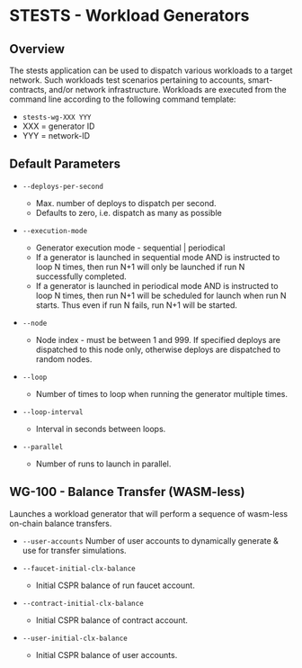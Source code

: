 # STESTS - Workload Generators

## Overview

The stests application can be used to dispatch various workloads to a target network.  Such workloads test scenarios pertaining to accounts, smart-contracts, and/or network infrastructure.    Workloads are executed from the command line according to the following command template:

- `stests-wg-XXX YYY` 
- XXX = generator ID
- YYY = network-ID

## Default Parameters

- `--deploys-per-second`
	- Max. number of deploys to dispatch per second.
    - Defaults to zero, i.e. dispatch as many as possible

- `--execution-mode`
	- Generator execution mode - sequential | periodical
	- If a generator is launched in sequential mode AND is instructed to loop N times, then run N+1 will only be launched if run N successfully completed.
	- If a generator is launched in periodical mode AND is instructed to loop N times, then run N+1 will be scheduled for launch when run N starts.  Thus even if run N fails, run N+1 will be started.

- `--node`
	- Node index - must be between 1 and 999. If specified deploys are dispatched to this node only, otherwise deploys are dispatched to random nodes.

- `--loop`
	- Number of times to loop when running the generator multiple times.

- `--loop-interval`
	- Interval in seconds between loops.

- `--parallel`
	- Number of runs to launch in parallel.

## WG-100 - Balance Transfer (WASM-less)

Launches a workload generator that will perform a sequence of wasm-less on-chain balance transfers.  

- `--user-accounts`
    Number of user accounts to dynamically generate & use for transfer simulations.

- `--faucet-initial-clx-balance`
    - Initial CSPR balance of run faucet account.

- `--contract-initial-clx-balance`
    - Initial CSPR balance of contract account.

- `--user-initial-clx-balance`
    - Initial CSPR balance of user accounts.
